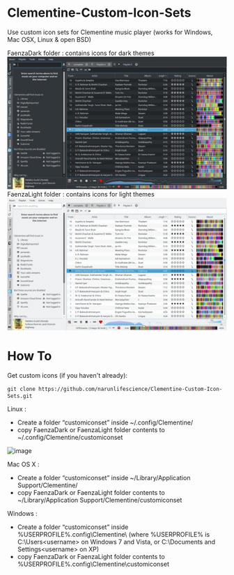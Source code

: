 # Clementine-Custom-Icon-Sets
Use custom icon sets for Clementine music player (works for Windows, Mac OSX, Linux & open BSD)
  
  FaenzaDark folder    : contains icons for dark themes
  ![screen](FaenzaDark/FaenzaDark.png)
  FaenzaLight folder   : contains icons for light themes
  ![screen](FaenzaLight/FaenzaLight.png)
# How To
Get custom icons (if you haven't already):

    git clone https://github.com/narunlifescience/Clementine-Custom-Icon-Sets.git

Linux :

  - Create a folder “customiconset” inside ~/.config/Clementine/
  - copy FaenzaDark or FaenzaLight folder contents to ~/.config/Clementine/customiconset

![image](https://user-images.githubusercontent.com/11949260/120517987-b1f22000-c3ee-11eb-90a4-1bf4a50fd817.png)

Mac OS X :

  - Create a folder “customiconset” inside ~/Library/Application Support/Clementine/
  - copy FaenzaDark or FaenzaLight folder contents to ~/Library/Application Support/Clementine/customiconset

Windows :

  - Create a folder “customiconset” inside %USERPROFILE%\.config\Clementine\ (where %USERPROFILE% is C:\Users\<username> on Windows 7 and Vista, or C:\Documents and Settings\<username> on XP)
  - copy FaenzaDark or FaenzaLight folder contents to %USERPROFILE%\.config\Clementine\customiconset

